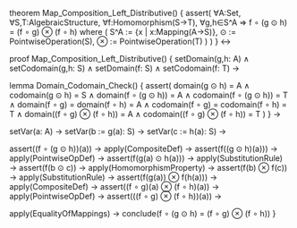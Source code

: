 theorem Map_Composition_Left_Distributive() {
  assert(
    ∀A:Set, ∀S,T:AlgebraicStructure, ∀f:Homomorphism(S→T), ∀g,h∈S^A ⇒
    f ∘ (g ⊙ h) = (f ∘ g) ⊗ (f ∘ h)
    where (
      S^A := {x | x:Mapping(A→S)},
      ⊙ := PointwiseOperation(S),
      ⊗ := PointwiseOperation(T)
    )
  )
} ↔

proof Map_Composition_Left_Distributive() {
  setDomain(g,h: A) ∧
  setCodomain(g,h: S) ∧
  setDomain(f: S) ∧
  setCodomain(f: T) →
  
  lemma Domain_Codomain_Check() {
    assert(
      domain(g ⊙ h) = A ∧
      codomain(g ⊙ h) = S ∧
      domain(f ∘ (g ⊙ h)) = A ∧
      codomain(f ∘ (g ⊙ h)) = T ∧
      domain(f ∘ g) = domain(f ∘ h) = A ∧
      codomain(f ∘ g) = codomain(f ∘ h) = T ∧
      domain((f ∘ g) ⊗ (f ∘ h)) = A ∧
      codomain((f ∘ g) ⊗ (f ∘ h)) = T
    )
  } →

  setVar(a: A) →
  setVar(b := g(a): S) →
  setVar(c := h(a): S) →
  
  assert((f ∘ (g ⊙ h))(a)) →
  apply(CompositeDef) → assert(f((g ⊙ h)(a))) →
  apply(PointwiseOpDef) → assert(f(g(a) ⊙ h(a))) →
  apply(SubstitutionRule) → assert(f(b ⊙ c)) →
  apply(HomomorphismProperty) → assert(f(b) ⊗ f(c)) →
  apply(SubstitutionRule) → assert(f(g(a)) ⊗ f(h(a))) →
  apply(CompositeDef) → assert((f ∘ g)(a) ⊗ (f ∘ h)(a)) →
  apply(PointwiseOpDef) → assert(((f ∘ g) ⊗ (f ∘ h))(a)) →
  
  apply(EqualityOfMappings) →
  conclude(f ∘ (g ⊙ h) = (f ∘ g) ⊗ (f ∘ h))
}